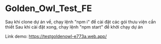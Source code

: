 # Golden_Owl_Test_FE

Sau khi clone dự án về, chạy lệnh "npm i" để cài đặt các gói thưu viện cần thiết
Sau khi cài đặt xong, chạy lệnh "npm start" để khởi chạy dự án

Link demo: https://testgoldenowl-e773a.web.app/
